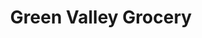 ---
title: "Green Valley Grocery"
url: /las-vegas/green-valley-grocery-south-las-vegas-boulevard/
shop: Lebensmittel
---